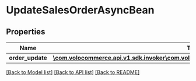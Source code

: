 # UpdateSalesOrderAsyncBean

## Properties
Name | Type | Description | Notes
------------ | ------------- | ------------- | -------------
**order_update** | [**\com.volocommerce.api.v1.sdk.invoker\com.volocommerce.api.v1.sdk.model\OrderUpdateAsync[]**](OrderUpdateAsync.md) |  | 

[[Back to Model list]](../README.md#documentation-for-models) [[Back to API list]](../README.md#documentation-for-api-endpoints) [[Back to README]](../README.md)


